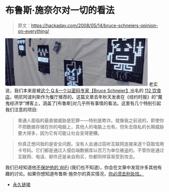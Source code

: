 # 布鲁斯·施奈尔对一切的看法

> 原文：<https://hackaday.com/2008/05/14/bruce-schneiers-opinion-on-everything/>

![](img/0fb1cadcca46a8a3fb29563b5e23be6c.png)
老实说，我们本来是被[这个 Q &一个以密码专家【Bruce Schneier】](http://freakonomics.blogs.nytimes.com/2007/12/04/bruce-schneier-blazes-through-your-questions/)出名的 [112 饮食店](http://www.112eatery.com/)，明尼阿波利斯作为餐厅推荐的。这篇文章去年秋天发表在《纽约时报》的“魔鬼经济学”博客上，涵盖了[布鲁斯]对几乎所有事情的看法。这里有几个特别引起我们注意的项目:

> 普通人面临的最直接威胁是犯罪——特别是欺诈。就像我之前说的，即使你不把数据存储在你的电脑上，其他人的电脑上也有。但失去隐私的长期威胁要大得多，因为它有可能让社会变得更糟。

> 你真正想问我的是安全问题。没有人会通过窃听互联网连接来逐个窃取信用卡号码。它们都是通过入侵后端数据库以百万为单位被盗的。不管你是通过互联网、电话、邮件还是亲自购买，你都同样容易受到攻击。

我们已经知道他[不保护他的 WiFi](http://www.schneier.com/blog/archives/2008/01/my_open_wireles.html) (我们也不知道)，你会在文章中发现许多其他有趣的讨论。如果你想知道布鲁斯·施奈尔的真实情况，[你必须去别处找。](http://geekz.co.uk/schneierfacts/)

*   [永久链接](http://freakonomics.blogs.nytimes.com/2007/12/04/bruce-schneier-blazes-through-your-questions/)